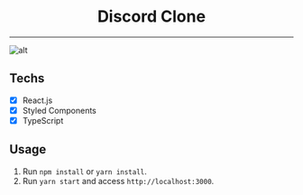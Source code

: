 <h1 align="center">
  Discord Clone
</h1>

<hr>

![alt](https://raw.github.com/luisrodriguesds/discord-clone/master/src/assets/discord.jpg)
## Techs

- [x] React.js
- [x] Styled Components
- [x] TypeScript

## Usage

1. Run `npm install` or `yarn install`.<br />
2. Run `yarn start` and access `http://localhost:3000`.<br />


